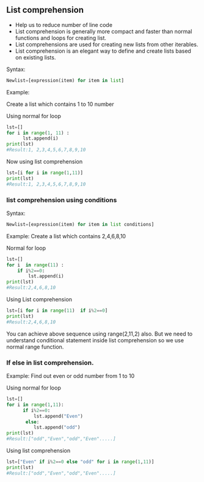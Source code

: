 ## List comprehension
- Help us to reduce number of line code 
- List comprehension is generally more compact and faster than normal functions and loops for creating list.
- List comprehensions are used for creating new lists from other iterables.
- List comprehension is an elegant way to define and create lists based on existing lists.

Syntax:
```python
Newlist=[expression(item) for item in list]
```
Example:

Create a list which contains 1 to 10 number 

Using normal for loop
```python
lst=[]
for i in range(1, 11) :
      lst.append(i) 
print(lst) 
#Result:1, 2,3,4,5,6,7,8,9,10
```
Now using list comprehension
```python
lst=[i for i in range(1,11)]
print(lst) 
#Result:1, 2,3,4,5,6,7,8,9,10
```

### list comprehension using conditions

Syntax:
```python
Newlist=[expression(item) for item in list conditions]
```

Example:
Create a list which contains
2,4,6,8,10

Normal for loop
```python
lst=[]
for i  in range(11) :
    if i%2==0:
        lst.append(i) 
print(lst) 
#Result:2,4,6,8,10
```
Using List comprehension
```python
lst=[i for i in range(11)  if i%2==0]
print(lst) 
#Result:2,4,6,8,10
```
You can achieve above sequence using range(2,11,2) also. But we need to understand conditional statement inside list comprehension so we use normal range function. 


### If else in list comprehension.
Example:
Find out even or odd number from 1 to 10

Using normal for loop
```python
lst=[]
for i in range(1,11):
      if i%2==0:
          lst.append("Even")
       else:
          lst.append("odd") 
print(lst) 
#Result:["odd","Even","odd","Even".....]
```
Using list comprehension
```python
lst=["Even" if i%2==0 else "odd" for i in range(1,11)]
print(lst) 
#Result:["odd","Even","odd","Even".....]
```

